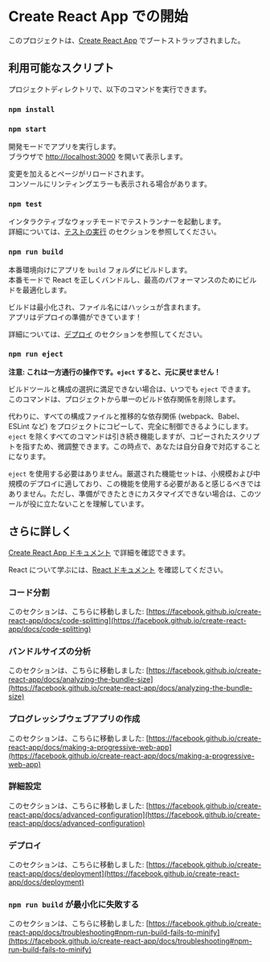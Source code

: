 # Create React App での開始

このプロジェクトは、[Create React App](https://github.com/facebook/create-react-app) でブートストラップされました。

## 利用可能なスクリプト

プロジェクトディレクトリで、以下のコマンドを実行できます。

### `npm install`

### `npm start`

開発モードでアプリを実行します。\
ブラウザで [http://localhost:3000](http://localhost:3000) を開いて表示します。

変更を加えるとページがリロードされます。\
コンソールにリンティングエラーも表示される場合があります。

### `npm test`

インタラクティブなウォッチモードでテストランナーを起動します。\
詳細については、[テストの実行](https://facebook.github.io/create-react-app/docs/running-tests) のセクションを参照してください。

### `npm run build`

本番環境向けにアプリを `build` フォルダにビルドします。\
本番モードで React を正しくバンドルし、最高のパフォーマンスのためにビルドを最適化します。

ビルドは最小化され、ファイル名にはハッシュが含まれます。\
アプリはデプロイの準備ができています！

詳細については、[デプロイ](https://facebook.github.io/create-react-app/docs/deployment) のセクションを参照してください。

### `npm run eject`

**注意: これは一方通行の操作です。`eject` すると、元に戻せません！**

ビルドツールと構成の選択に満足できない場合は、いつでも `eject` できます。このコマンドは、プロジェクトから単一のビルド依存関係を削除します。

代わりに、すべての構成ファイルと推移的な依存関係 (webpack、Babel、ESLint など) をプロジェクトにコピーして、完全に制御できるようにします。`eject` を除くすべてのコマンドは引き続き機能しますが、コピーされたスクリプトを指すため、微調整できます。この時点で、あなたは自分自身で対応することになります。

`eject` を使用する必要はありません。厳選された機能セットは、小規模および中規模のデプロイに適しており、この機能を使用する必要があると感じるべきではありません。ただし、準備ができたときにカスタマイズできない場合は、このツールが役に立たないことを理解しています。

## さらに詳しく

[Create React App ドキュメント](https://facebook.github.io/create-react-app/docs/getting-started) で詳細を確認できます。

React について学ぶには、[React ドキュメント](https://reactjs.org/) を確認してください。

### コード分割

このセクションは、こちらに移動しました: [https://facebook.github.io/create-react-app/docs/code-splitting](https://facebook.github.io/create-react-app/docs/code-splitting)

### バンドルサイズの分析

このセクションは、こちらに移動しました: [https://facebook.github.io/create-react-app/docs/analyzing-the-bundle-size](https://facebook.github.io/create-react-app/docs/analyzing-the-bundle-size)

### プログレッシブウェブアプリの作成

このセクションは、こちらに移動しました: [https://facebook.github.io/create-react-app/docs/making-a-progressive-web-app](https://facebook.github.io/create-react-app/docs/making-a-progressive-web-app)

### 詳細設定

このセクションは、こちらに移動しました: [https://facebook.github.io/create-react-app/docs/advanced-configuration](https://facebook.github.io/create-react-app/docs/advanced-configuration)

### デプロイ

このセクションは、こちらに移動しました: [https://facebook.github.io/create-react-app/docs/deployment](https://facebook.github.io/create-react-app/docs/deployment)

### `npm run build` が最小化に失敗する

このセクションは、こちらに移動しました: [https://facebook.github.io/create-react-app/docs/troubleshooting#npm-run-build-fails-to-minify](https://facebook.github.io/create-react-app/docs/troubleshooting#npm-run-build-fails-to-minify)
